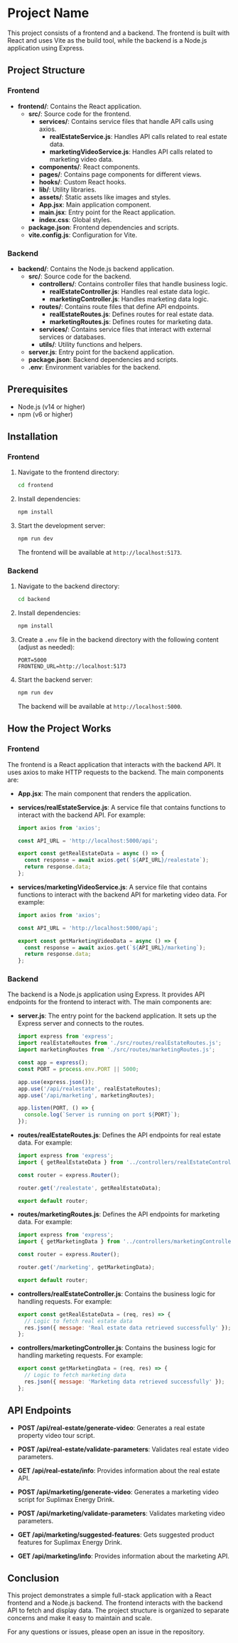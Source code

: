 # Project Name

This project consists of a frontend and a backend. The frontend is built with React and uses Vite as the build tool, while the backend is a Node.js application using Express.

## Project Structure

### Frontend

- **frontend/**: Contains the React application.
  - **src/**: Source code for the frontend.
    - **services/**: Contains service files that handle API calls using axios.
      - **realEstateService.js**: Handles API calls related to real estate data.
      - **marketingVideoService.js**: Handles API calls related to marketing video data.
    - **components/**: React components.
    - **pages/**: Contains page components for different views.
    - **hooks/**: Custom React hooks.
    - **lib/**: Utility libraries.
    - **assets/**: Static assets like images and styles.
    - **App.jsx**: Main application component.
    - **main.jsx**: Entry point for the React application.
    - **index.css**: Global styles.
  - **package.json**: Frontend dependencies and scripts.
  - **vite.config.js**: Configuration for Vite.

### Backend

- **backend/**: Contains the Node.js backend application.
  - **src/**: Source code for the backend.
    - **controllers/**: Contains controller files that handle business logic.
      - **realEstateController.js**: Handles real estate data logic.
      - **marketingController.js**: Handles marketing data logic.
    - **routes/**: Contains route files that define API endpoints.
      - **realEstateRoutes.js**: Defines routes for real estate data.
      - **marketingRoutes.js**: Defines routes for marketing data.
    - **services/**: Contains service files that interact with external services or databases.
    - **utils/**: Utility functions and helpers.
  - **server.js**: Entry point for the backend application.
  - **package.json**: Backend dependencies and scripts.
  - **.env**: Environment variables for the backend.

## Prerequisites

- Node.js (v14 or higher)
- npm (v6 or higher)

## Installation

### Frontend

1. Navigate to the frontend directory:
   ```sh
   cd frontend
   ```

2. Install dependencies:
   ```sh
   npm install
   ```

3. Start the development server:
   ```sh
   npm run dev
   ```
   The frontend will be available at `http://localhost:5173`.

### Backend

1. Navigate to the backend directory:
   ```sh
   cd backend
   ```

2. Install dependencies:
   ```sh
   npm install
   ```

3. Create a `.env` file in the backend directory with the following content (adjust as needed):
   ```
   PORT=5000
   FRONTEND_URL=http://localhost:5173
   ```

4. Start the backend server:
   ```sh
   npm run dev
   ```
   The backend will be available at `http://localhost:5000`.

## How the Project Works

### Frontend

The frontend is a React application that interacts with the backend API. It uses axios to make HTTP requests to the backend. The main components are:

- **App.jsx**: The main component that renders the application.
- **services/realEstateService.js**: A service file that contains functions to interact with the backend API. For example:
  ```javascript
  import axios from 'axios';

  const API_URL = 'http://localhost:5000/api';

  export const getRealEstateData = async () => {
    const response = await axios.get(`${API_URL}/realestate`);
    return response.data;
  };
  ```

- **services/marketingVideoService.js**: A service file that contains functions to interact with the backend API for marketing video data. For example:
  ```javascript
  import axios from 'axios';

  const API_URL = 'http://localhost:5000/api';

  export const getMarketingVideoData = async () => {
    const response = await axios.get(`${API_URL}/marketing`);
    return response.data;
  };
  ```

### Backend

The backend is a Node.js application using Express. It provides API endpoints for the frontend to interact with. The main components are:

- **server.js**: The entry point for the backend application. It sets up the Express server and connects to the routes.
  ```javascript
  import express from 'express';
  import realEstateRoutes from './src/routes/realEstateRoutes.js';
  import marketingRoutes from './src/routes/marketingRoutes.js';

  const app = express();
  const PORT = process.env.PORT || 5000;

  app.use(express.json());
  app.use('/api/realestate', realEstateRoutes);
  app.use('/api/marketing', marketingRoutes);

  app.listen(PORT, () => {
    console.log(`Server is running on port ${PORT}`);
  });
  ```

- **routes/realEstateRoutes.js**: Defines the API endpoints for real estate data. For example:
  ```javascript
  import express from 'express';
  import { getRealEstateData } from '../controllers/realEstateController.js';

  const router = express.Router();

  router.get('/realestate', getRealEstateData);

  export default router;
  ```

- **routes/marketingRoutes.js**: Defines the API endpoints for marketing data. For example:
  ```javascript
  import express from 'express';
  import { getMarketingData } from '../controllers/marketingController.js';

  const router = express.Router();

  router.get('/marketing', getMarketingData);

  export default router;
  ```

- **controllers/realEstateController.js**: Contains the business logic for handling requests. For example:
  ```javascript
  export const getRealEstateData = (req, res) => {
    // Logic to fetch real estate data
    res.json({ message: 'Real estate data retrieved successfully' });
  };
  ```

- **controllers/marketingController.js**: Contains the business logic for handling marketing requests. For example:
  ```javascript
  export const getMarketingData = (req, res) => {
    // Logic to fetch marketing data
    res.json({ message: 'Marketing data retrieved successfully' });
  };
  ```

## API Endpoints

- **POST /api/real-estate/generate-video**: Generates a real estate property video tour script.
- **POST /api/real-estate/validate-parameters**: Validates real estate video parameters.
- **GET /api/real-estate/info**: Provides information about the real estate API.

- **POST /api/marketing/generate-video**: Generates a marketing video script for Suplimax Energy Drink.
- **POST /api/marketing/validate-parameters**: Validates marketing video parameters.
- **GET /api/marketing/suggested-features**: Gets suggested product features for Suplimax Energy Drink.
- **GET /api/marketing/info**: Provides information about the marketing API.

## Conclusion

This project demonstrates a simple full-stack application with a React frontend and a Node.js backend. The frontend interacts with the backend API to fetch and display data. The project structure is organized to separate concerns and make it easy to maintain and scale.

For any questions or issues, please open an issue in the repository. 